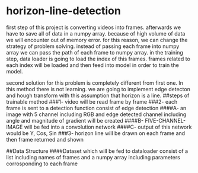 # horizon-line-detection
first step of this project is converting videos into frames.
afterwards we have to save all of data in a numpy array. 
because of high volume of data we will encounter out of memory error.
for this reason, we can change the strategy of problem solving.
instead of passing each frame into numpy array we can pass the path of each frame to numpy array.
in the training step, data loader is going to load the index of this frames. 
frames related to each index will be loaded and then feed into model in order to train the model.

second solution for this problem is completely different from first one.
In this method there is not learning. we are going to implement edge detecton and hough transform with this assumption that 
horizon is a line. 
##steps of trainable method
###1- video will be read frame by frame
###2- each frame is  sent to a detection function consist of edge detection 
####A- an image with 5 channel including RGB and edge detected channel including angle and magnitude of gradient will be created
####B- FIVE-CHANNEL-IMAGE will be fed into a convolution network
####C- output of this network would be Y, Cos, Sin
###3- horizon line will be drawn on each frame and then frame returned and shown  

##Data Structure
####Dataset which will be fed to dataloader consist of a list including names of frames and a numpy array including parameters corrosponding to each frame